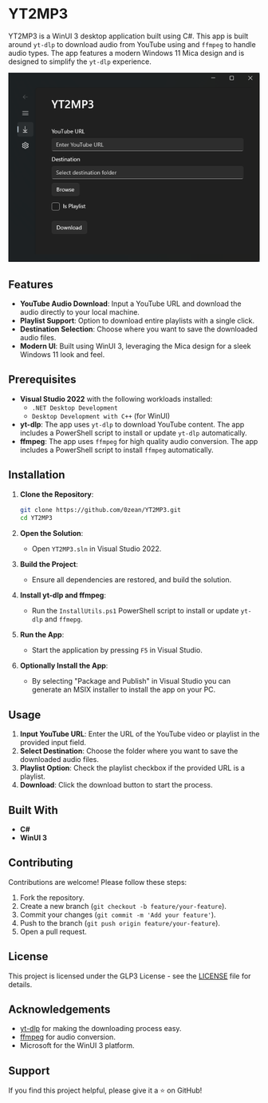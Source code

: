# YT2MP3

YT2MP3 is a WinUI 3 desktop application built using C#. This app is built around `yt-dlp` to download audio from YouTube using and `ffmpeg` to handle audio types. The app features a modern Windows 11 Mica design and is designed to simplify the `yt-dlp` experience.

<p align="center">
  <img src="YT2MP3/Assets/demo.png" />
</p>

## Features

- **YouTube Audio Download**: Input a YouTube URL and download the audio directly to your local machine.
- **Playlist Support**: Option to download entire playlists with a single click.
- **Destination Selection**: Choose where you want to save the downloaded audio files.
- **Modern UI**: Built using WinUI 3, leveraging the Mica design for a sleek Windows 11 look and feel.

## Prerequisites

- **Visual Studio 2022** with the following workloads installed:
  - `.NET Desktop Development`
  - `Desktop Development with C++` (for WinUI)
- **yt-dlp**: The app uses `yt-dlp` to download YouTube content. The app includes a PowerShell script to install or update `yt-dlp` automatically.
- **ffmpeg**: The app uses `ffmpeg` for high quality audio conversion. The app includes a PowerShell script to install `ffmpeg` automatically.

## Installation

1. **Clone the Repository**:
    ```bash
    git clone https://github.com/0zean/YT2MP3.git
    cd YT2MP3
    ```

2. **Open the Solution**:
    - Open `YT2MP3.sln` in Visual Studio 2022.

3. **Build the Project**:
    - Ensure all dependencies are restored, and build the solution.

4. **Install yt-dlp and ffmpeg**:
    - Run the `InstallUtils.ps1` PowerShell script to install or update `yt-dlp` and `ffmepg`.

5. **Run the App**:
    - Start the application by pressing `F5` in Visual Studio.

6. **Optionally Install the App**:
    - By selecting "Package and Publish" in Visual Studio you can generate an MSIX installer to install the app on your PC.

## Usage

1. **Input YouTube URL**: Enter the URL of the YouTube video or playlist in the provided input field.
2. **Select Destination**: Choose the folder where you want to save the downloaded audio files.
3. **Playlist Option**: Check the playlist checkbox if the provided URL is a playlist.
4. **Download**: Click the download button to start the process.

## Built With

- **C#**
- **WinUI 3**

## Contributing

Contributions are welcome! Please follow these steps:

1. Fork the repository.
2. Create a new branch (`git checkout -b feature/your-feature`).
3. Commit your changes (`git commit -m 'Add your feature'`).
4. Push to the branch (`git push origin feature/your-feature`).
5. Open a pull request.

## License

This project is licensed under the GLP3 License - see the [LICENSE](LICENSE) file for details.

## Acknowledgements

- [yt-dlp](https://github.com/yt-dlp/yt-dlp) for making the downloading process easy.
- [ffmpeg](https://www.ffmpeg.org/) for audio conversion.
- Microsoft for the WinUI 3 platform.

## Support

If you find this project helpful, please give it a ⭐ on GitHub!
